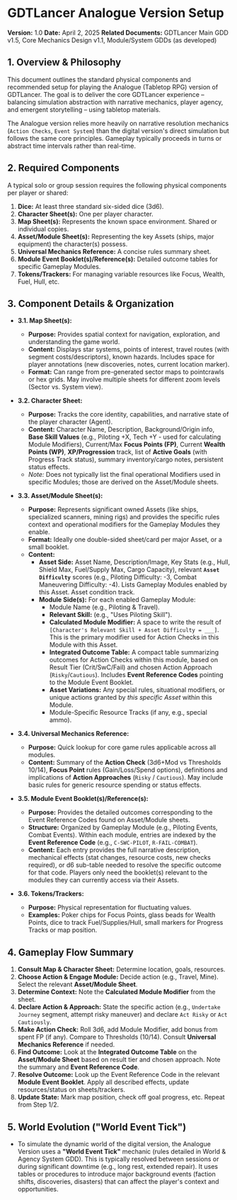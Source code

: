 # GDTLancer Analogue Version Setup

**Version:** 1.0
**Date:** April 2, 2025
**Related Documents:** GDTLancer Main GDD v1.5, Core Mechanics Design v1.1, Module/System GDDs (as developed)

## 1. Overview & Philosophy

This document outlines the standard physical components and recommended setup for playing the Analogue (Tabletop RPG) version of GDTLancer. The goal is to deliver the core GDTLancer experience – balancing simulation abstraction with narrative mechanics, player agency, and emergent storytelling – using tabletop materials.

The Analogue version relies more heavily on narrative resolution mechanics (`Action Checks`, `Event System`) than the digital version's direct simulation but follows the same core principles. Gameplay typically proceeds in turns or abstract time intervals rather than real-time.

## 2. Required Components

A typical solo or group session requires the following physical components per player or shared:

1.  **Dice:** At least three standard six-sided dice (3d6).
2.  **Character Sheet(s):** One per player character.
3.  **Map Sheet(s):** Represents the known space environment. Shared or individual copies.
4.  **Asset/Module Sheet(s):** Representing the key Assets (ships, major equipment) the character(s) possess.
5.  **Universal Mechanics Reference:** A concise rules summary sheet.
6.  **Module Event Booklet(s)/Reference(s):** Detailed outcome tables for specific Gameplay Modules.
7.  **Tokens/Trackers:** For managing variable resources like Focus, Wealth, Fuel, Hull, etc.

## 3. Component Details & Organization

* **3.1. Map Sheet(s):**
    * **Purpose:** Provides spatial context for navigation, exploration, and understanding the game world.
    * **Content:** Displays star systems, points of interest, travel routes (with segment costs/descriptors), known hazards. Includes space for player annotations (new discoveries, notes, current location marker).
    * **Format:** Can range from pre-generated sector maps to pointcrawls or hex grids. May involve multiple sheets for different zoom levels (Sector vs. System view).

* **3.2. Character Sheet:**
    * **Purpose:** Tracks the core identity, capabilities, and narrative state of the player character (Agent).
    * **Content:** Character Name, Description, Background/Origin info, **Base Skill Values** (e.g., Piloting +X, Tech +Y - used for calculating Module Modifiers), Current/Max **Focus Points (FP)**, Current **Wealth Points (WP)**, **XP/Progression** track, list of **Active Goals** (with Progress Track status), summary inventory/cargo notes, persistent status effects.
    * *Note:* Does not typically list the final operational Modifiers used in specific Modules; those are derived on the Asset/Module sheets.

* **3.3. Asset/Module Sheet(s):**
    * **Purpose:** Represents significant owned Assets (like ships, specialized scanners, mining rigs) and provides the specific rules context and operational modifiers for the Gameplay Modules they enable.
    * **Format:** Ideally one double-sided sheet/card per major Asset, or a small booklet.
    * **Content:**
        * **Asset Side:** Asset Name, Description/Image, Key Stats (e.g., Hull, Shield Max, Fuel/Supply Max, Cargo Capacity), relevant **`Asset Difficulty`** scores (e.g., Piloting Difficulty: -3, Combat Maneuvering Difficulty: -4). Lists Gameplay Modules enabled by this Asset. Asset condition track.
        * **Module Side(s):** For each enabled Gameplay Module:
            * Module Name (e.g., Piloting & Travel).
            * **Relevant Skill:** (e.g., "Uses Piloting Skill").
            * **Calculated Module Modifier:** A space to write the result of `[Character's Relevant Skill + Asset Difficulty = ___]`. This is the primary modifier used for Action Checks in this Module with this Asset.
            * **Integrated Outcome Table:** A compact table summarizing outcomes for Action Checks within this module, based on Result Tier (Crit/SwC/Fail) and chosen Action Approach (`Risky`/`Cautious`). Includes **Event Reference Codes** pointing to the Module Event Booklet.
            * **Asset Variations:** Any special rules, situational modifiers, or unique actions granted by *this specific Asset* within this Module.
            * Module-Specific Resource Tracks (if any, e.g., special ammo).

* **3.4. Universal Mechanics Reference:**
    * **Purpose:** Quick lookup for core game rules applicable across all modules.
    * **Content:** Summary of the **Action Check** (3d6+Mod vs Thresholds 10/14), **Focus Point** rules (Gain/Loss/Spend options), definitions and implications of **Action Approaches** (`Risky` / `Cautious`). May include basic rules for generic resource spending or status effects.

* **3.5. Module Event Booklet(s)/Reference(s):**
    * **Purpose:** Provides the detailed outcomes corresponding to the Event Reference Codes found on Asset/Module sheets.
    * **Structure:** Organized by Gameplay Module (e.g., Piloting Events, Combat Events). Within each module, entries are indexed by the **Event Reference Code** (e.g., `C-SWC-PILOT`, `R-FAIL-COMBAT`).
    * **Content:** Each entry provides the full narrative description, mechanical effects (stat changes, resource costs, new checks required), or d6 sub-table needed to resolve the specific outcome for that code. Players only need the booklet(s) relevant to the modules they can currently access via their Assets.

* **3.6. Tokens/Trackers:**
    * **Purpose:** Physical representation for fluctuating values.
    * **Examples:** Poker chips for Focus Points, glass beads for Wealth Points, dice to track Fuel/Supplies/Hull, small markers for Progress Tracks or map position.

## 4. Gameplay Flow Summary

1.  **Consult Map & Character Sheet:** Determine location, goals, resources.
2.  **Choose Action & Engage Module:** Decide action (e.g., Travel, Mine). Select the relevant **Asset/Module Sheet**.
3.  **Determine Context:** Note the **Calculated Module Modifier** from the sheet.
4.  **Declare Action & Approach:** State the specific action (e.g., `Undertake Journey` segment, attempt risky maneuver) and declare `Act Risky` or `Act Cautiously`.
5.  **Make Action Check:** Roll 3d6, add Module Modifier, add bonus from spent FP (if any). Compare to Thresholds (10/14). Consult **Universal Mechanics Reference** if needed.
6.  **Find Outcome:** Look at the **Integrated Outcome Table** on the **Asset/Module Sheet** based on result tier and chosen approach. Note the summary and **Event Reference Code**.
7.  **Resolve Outcome:** Look up the Event Reference Code in the relevant **Module Event Booklet**. Apply all described effects, update resources/status on sheets/trackers.
8.  **Update State:** Mark map position, check off goal progress, etc. Repeat from Step 1/2.

## 5. World Evolution ("World Event Tick")

* To simulate the dynamic world of the digital version, the Analogue Version uses a **"World Event Tick"** mechanic (rules detailed in World & Agency System GDD). This is typically resolved between sessions or during significant downtime (e.g., long rest, extended repair). It uses tables or procedures to introduce major background events (faction shifts, discoveries, disasters) that can affect the player's context and opportunities.

